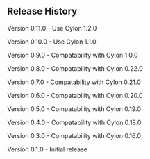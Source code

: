 ## Release History

Version 0.11.0 - Use Cylon 1.2.0

Version 0.10.0 - Use Cylon 1.1.0

Version 0.9.0 - Compatability with Cylon 1.0.0

Version 0.8.0 - Compatability with Cylon 0.22.0

Version 0.7.0 - Compatability with Cylon 0.21.0

Version 0.6.0 - Compatability with Cylon 0.20.0

Version 0.5.0 - Compatability with Cylon 0.19.0

Version 0.4.0 - Compatability with Cylon 0.18.0

Version 0.3.0 - Compatability with Cylon 0.16.0

Version 0.1.0 - Initial release
